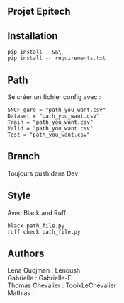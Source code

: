 ## Projet Epitech  

## Installation 
```
pip install . &&\
pip install -r requirements.txt
```

## Path 
Se créer un fichier config avec : 
```
SNCF_gare = "path_you_want.csv"
Dataset = "path_you_want.csv"
Train = "path_you_want.csv"
Valid = "path_you_want.csv"
Test = "path_you_want.csv"
```

## Branch 
Toujours push dans Dev

## Style
Avec Black and Ruff 
```
black path_file.py 
ruff check path_file.py 
```

## Authors 
Léna Oudjman : Lenoush  
Gabrielle : Gabrielle-F  
Thomas Chevalier : TooikLeChevalier  
Mathias :   
